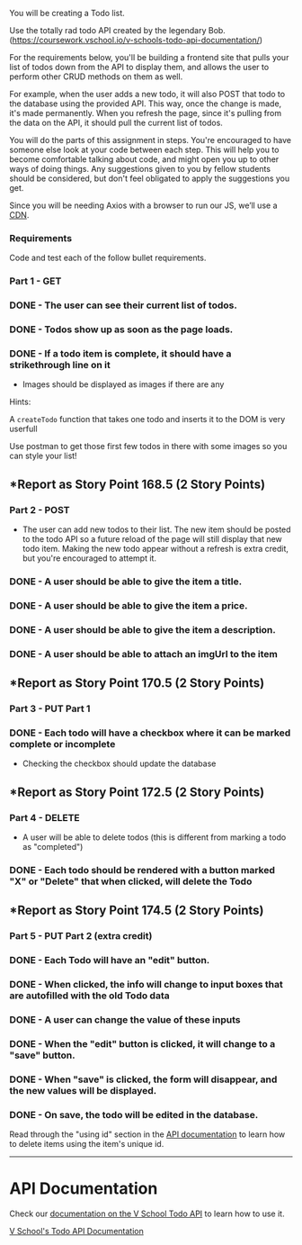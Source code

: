 You will be creating a Todo list.

Use the totally rad todo API created by the legendary Bob.(https://coursework.vschool.io/v-schools-todo-api-documentation/)

For the requirements below, you'll be building a frontend site that pulls your list of todos down from the API to display them, and allows the user to perform other CRUD methods on them as well.

For example, when the user adds a new todo, it will also POST that todo to the database using the provided API. This way, once the change is made, it's made permanently. When you refresh the page, since it's pulling from the data on the API, it should pull the current list of todos.

You will do the parts of this assignment in steps. You're encouraged to have someone else look at your code between each step. This will help you to become comfortable talking about code, and might open you up to other ways of doing things. Any suggestions given to you by fellow students should be considered, but don't feel obligated to apply the suggestions you get.

Since you will be needing Axios with a browser to run our JS, we’ll use a [CDN](https://cdnjs.com/libraries/axios).

### **Requirements**

Code and test each of the follow bullet requirements.

### **Part 1 - GET**

### **DONE** - The user can see their current list of todos.
### **DONE** - Todos show up as soon as the page loads.
### **DONE** - If a todo item is complete, it should have a strikethrough line on it
- Images should be displayed as images if there are any

Hints:

A `createTodo` function that takes one todo and inserts it to the DOM is very userfull

Use postman to get those first few todos in there with some images so you can style your list!

## ***Report as Story Point 168.5 (2 Story Points)**

### **Part 2 - POST**

- The user can add new todos to their list. The new item should be posted to the todo API so a future reload of the page will still display that new todo item. Making the new todo appear without a refresh is extra credit, but you're encouraged to attempt it.
### **DONE** - A user should be able to give the item a title.
### **DONE** - A user should be able to give the item a price.
### **DONE** - A user should be able to give the item a description.
### **DONE** - A user should be able to attach an imgUrl to the item

## ***Report as Story Point 170.5 (2 Story Points)**

### **Part 3 - PUT Part 1**

### **DONE** - Each todo will have a checkbox where it can be marked complete or incomplete
- Checking the checkbox should update the database

## ***Report as Story Point 172.5 (2 Story Points)**

### **Part 4 - DELETE**

- A user will be able to delete todos (this is different from marking a todo as "completed")
### **DONE** - Each todo should be rendered with a button marked "X" or "Delete" that when clicked, will delete the Todo

## ***Report as Story Point 174.5 (2 Story Points)**

### **Part 5 - PUT Part 2 (extra credit)**

### **DONE** - Each Todo will have an "edit" button.
### **DONE** - When clicked, the info will change to input boxes that are autofilled with the old Todo data
### **DONE** - A user can change the value of these inputs
### **DONE** - When the "edit" button is clicked, it will change to a "save" button.
### **DONE** - When "save" is clicked, the form will disappear, and the new values will be displayed.
### **DONE** - On save, the todo will be edited in the database.

Read through the "using id" section in the [API documentation](https://www.notion.so/V-School-s-Todo-API-Documentation-9066d3bb43fb4ee98f242d24759fbc35?pvs=21) to learn how to delete items using the item's unique id.

---

# **API Documentation**

Check our [documentation on the V School Todo API](https://www.notion.so/V-School-s-Todo-API-Documentation-9066d3bb43fb4ee98f242d24759fbc35?pvs=21) to learn how to use it.

[V School's Todo API Documentation](https://www.notion.so/V-School-s-Todo-API-Documentation-9066d3bb43fb4ee98f242d24759fbc35?pvs=21)
